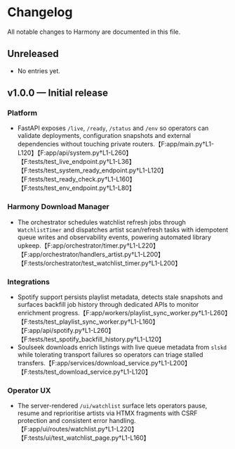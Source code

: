 # Changelog

All notable changes to Harmony are documented in this file.

## Unreleased
- No entries yet.

## v1.0.0 — Initial release

### Platform
- FastAPI exposes `/live`, `/ready`, `/status` and `/env` so operators can validate deployments, configuration snapshots and external dependencies without touching private routers.【F:app/main.py†L1-L120】【F:app/api/system.py†L1-L260】【F:tests/test_live_endpoint.py†L1-L36】【F:tests/test_system_ready_endpoint.py†L1-L120】【F:tests/test_ready_check.py†L1-L160】【F:tests/test_env_endpoint.py†L1-L80】

### Harmony Download Manager
- The orchestrator schedules watchlist refresh jobs through `WatchlistTimer` and dispatches artist scan/refresh tasks with idempotent queue writes and observability events, powering automated library upkeep.【F:app/orchestrator/timer.py†L1-L220】【F:app/orchestrator/handlers_artist.py†L1-L200】【F:tests/orchestrator/test_watchlist_timer.py†L1-L200】

### Integrations
- Spotify support persists playlist metadata, detects stale snapshots and surfaces backfill job history through dedicated APIs to monitor enrichment progress.【F:app/workers/playlist_sync_worker.py†L1-L260】【F:tests/test_playlist_sync_worker.py†L1-L160】【F:app/api/spotify.py†L1-L260】【F:tests/test_spotify_backfill_history.py†L1-L120】
- Soulseek downloads enrich listings with live queue metadata from `slskd` while tolerating transport failures so operators can triage stalled transfers.【F:app/services/download_service.py†L1-L200】【F:tests/test_download_service.py†L1-L120】

### Operator UX
- The server-rendered `/ui/watchlist` surface lets operators pause, resume and reprioritise artists via HTMX fragments with CSRF protection and consistent error handling.【F:app/ui/routes/watchlist.py†L1-L220】【F:tests/ui/test_watchlist_page.py†L1-L160】
